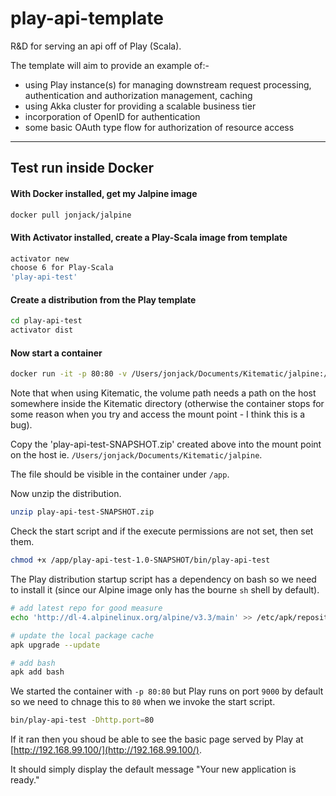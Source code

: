 # play-api-template

R&D for serving an api off of Play (Scala).

The template will aim to provide an example of:-

- using Play instance(s) for managing downstream request processing, authentication and authorization management, caching
- using Akka cluster for providing a scalable business tier
- incorporation of OpenID for authentication
- some basic OAuth type flow for authorization of resource access


---

## Test run inside Docker

#### With Docker installed, get my Jalpine image

```bash
docker pull jonjack/jalpine
```

#### With Activator installed, create a Play-Scala image from template

```bash
activator new
choose 6 for Play-Scala
'play-api-test'
```

#### Create a distribution from the Play template

```bash
cd play-api-test
activator dist
```

#### Now start a container

```bash
docker run -it -p 80:80 -v /Users/jonjack/Documents/Kitematic/jalpine:/app jonjack/jalpine /bin/sh
```

Note that when using Kitematic, the volume path needs a path on the host somewhere inside the Kitematic directory (otherwise the container stops for some reason when you try and access the mount point - I think this is a bug).

Copy the 'play-api-test-SNAPSHOT.zip' created above into the mount point on the host ie. `/Users/jonjack/Documents/Kitematic/jalpine`.

The file should be visible in the container under `/app`.    

Now unzip the distribution.

```bash
unzip play-api-test-SNAPSHOT.zip
```

Check the start script and if the execute permissions are not set, then set them.

```bash
chmod +x /app/play-api-test-1.0-SNAPSHOT/bin/play-api-test
```

The Play distribution startup script has a dependency on bash so we need to install it (since our Alpine image only has the bourne `sh` shell by default).


```bash
# add latest repo for good measure
echo 'http://dl-4.alpinelinux.org/alpine/v3.3/main' >> /etc/apk/repositories

# update the local package cache
apk upgrade --update

# add bash
apk add bash
```

We started the container with `-p 80:80` but Play runs on port `9000` by default so we need to chnage this to `80` when we invoke the start script.

```bash
bin/play-api-test -Dhttp.port=80
```

If it ran then you shoud be able to see the basic page served by Play at [http://192.168.99.100/](http://192.168.99.100/).

It should simply display the default message "Your new application is ready."

